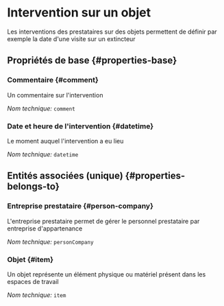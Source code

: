# Intervention sur un objet
<!--- THIS FILE IS GENERATED PLEASE DO NOT EDIT IT DIRECTLY --->

Les interventions des prestataires sur des objets permettent de définir par exemple la date d'une visite sur un extincteur

<OH code="personCompanyToItem"/>






## Propriétés de base {#properties-base}
    
### Commentaire {#comment}

Un commentaire sur l'intervention

*Nom technique:* ```comment```
<PH code="personCompanyToItem:comment"/>

### Date et heure de l'intervention {#datetime}

Le moment auquel l'intervention a eu lieu

*Nom technique:* ```datetime```
<PH code="personCompanyToItem:datetime"/>

    

## Entités associées (unique) {#properties-belongs-to}

### Entreprise prestataire {#person-company}

L'entreprise prestataire permet de gérer le personnel prestataire par entreprise d'appartenance

*Nom technique:* ```personCompany```
<PH code="personCompanyToItem:personCompany"/>

### Objet {#item}

Un objet représente un élément physique ou matériel présent dans les espaces de travail

*Nom technique:* ```item```
<PH code="personCompanyToItem:item"/>





